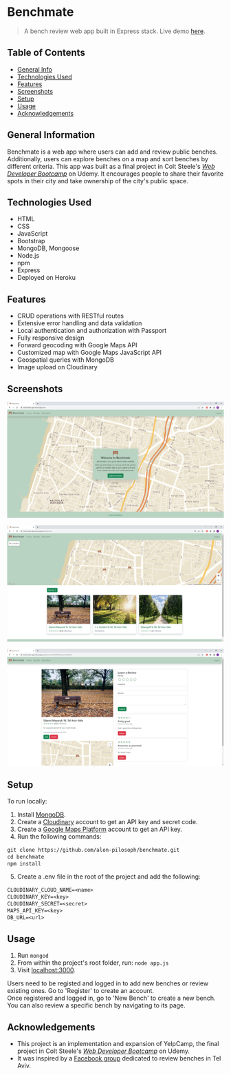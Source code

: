 # Benchmate
> A bench review web app built in Express stack.
> Live demo [here](https://benchmate-app.herokuapp.com/).

## Table of Contents
* [General Info](#general-information)
* [Technologies Used](#technologies-used)
* [Features](#features)
* [Screenshots](#screenshots)
* [Setup](#setup)
* [Usage](#usage)
* [Acknowledgements](#acknowledgements)


## General Information
Benchmate is a web app where users can add and review public benches. Additionally, users can explore benches on a map and sort benches by different criteria. This app was built as a final project in Colt Steele's [_Web Developer Bootcamp_](https://www.udemy.com/course/the-web-developer-bootcamp/) on Udemy. It encourages people to share their favorite spots in their city and take ownership of the city's public space.


## Technologies Used
- HTML
- CSS
- JavaScript
- Bootstrap
- MongoDB, Mongoose
- Node.js
- npm
- Express
- Deployed on Heroku


## Features
- CRUD operations with RESTful routes
- Extensive error handling and data validation
- Local authentication and authorization with Passport
- Fully responsive design
- Forward geocoding with Google Maps API
- Customized map with Google Maps JavaScript API
- Geospatial queries with MongoDB
- Image upload on Cloudinary


## Screenshots
<p align="center">
  <img src="screenshots/benchmate_home.png" alt="Home Page"/>
</p>
<p align="center">
  <img src="screenshots/benchmate_index.png" alt="Bench Index Page"/>
</p>
<p align="center">
  <img src="screenshots/benchmate_show.png" alt="Bench Show Page"/>
</p>


## Setup
To run locally:
1. Install [MongoDB](https://www.mongodb.com/).
2. Create a [Cloudinary](https://cloudinary.com/) account to get an API key and secret code.
3. Create a [Google Maps Platform](https://mapsplatform.google.com/) account to get an API key.
4. Run the following commands:
```
git clone https://github.com/alon-pilosoph/benchmate.git
cd benchmate
npm install
```
5. Create a .env file in the root of the project and add the following:  
```
CLOUDINARY_CLOUD_NAME=<name>
CLOUDINARY_KEY=<key>
CLOUDINARY_SECRET=<secret>
MAPS_API_KEY=<key>
DB_URL=<url>
```


## Usage
1. Run ```mongod```
2. From within the project's root folder, run: ```node app.js```
3. Visit [localhost:3000](http://localhost:3000/).

Users need to be registed and logged in to add new benches or review existing ones. Go to 'Register' to create an account.\
Once registered and logged in, go to 'New Bench' to create a new bench. You can also review a specific bench by navigating to its page.


## Acknowledgements
- This project is an implementation and expansion of YelpCamp, the final project in Colt Steele's [_Web Developer Bootcamp_](https://www.udemy.com/course/the-web-developer-bootcamp/) on Udemy.
- It was inspired by a [Facebook group](https://www.facebook.com/tlvbench/) dedicated to review benches in Tel Aviv.
